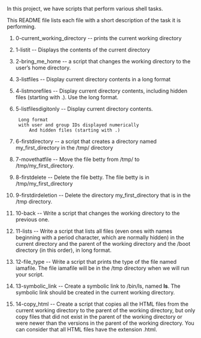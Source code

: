 In this project, we have scripts that perform various shell tasks.

This README file lists each file with a short description of the task it is performing.
1. 0-current_working_directory -- prints the current working directory
2. 1-listit -- Displays the contents of the current directory
3. 2-bring_me_home -- a script that changes the working directory to the user’s home directory.
4. 3-listfiles -- Display current directory contents in a long format
5. 4-listmorefiles -- Display current directory contents, including hidden files (starting with .). Use the long format.
6. 5-listfilesdigitonly -- Display current directory contents.

   		Long format
		with user and group IDs displayed numerically
     		And hidden files (starting with .)
7. 6-firstdirectory --  a script that creates a directory named my_first_directory in the /tmp/ directory
8. 7-movethatfile -- Move the file betty from /tmp/ to /tmp/my_first_directory.
9. 8-firstdelete -- Delete the file betty. The file betty is in /tmp/my_first_directory
10. 9-firstdirdeletion -- Delete the directory my_first_directory that is in the /tmp directory.
11. 10-back -- Write a script that changes the working directory to the previous one.
12. 11-lists -- Write a script that lists all files (even ones with names beginning with a period character, which are normally hidden) in the current directory and the parent of the working directory and the /boot directory (in this order), in long format.
13. 12-file_type -- Write a script that prints the type of the file named iamafile. The file iamafile will be in the /tmp directory when we will run your script.
14. 13-symbolic_link -- Create a symbolic link to /bin/ls, named __ls__. The symbolic link should be created in the current working directory.
15. 14-copy_html -- Create a script that copies all the HTML files from the current working directory to the parent of the working directory, but only copy files that did not exist in the parent of the working directory or were newer than the versions in the parent of the working directory. You can consider that all HTML files have the extension .html.